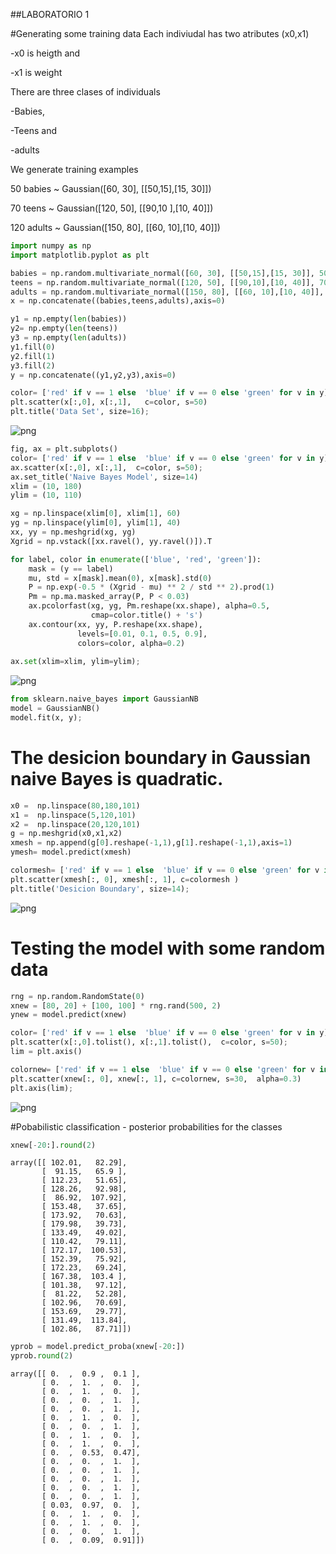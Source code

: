 
##LABORATORIO 1

#Generating some training data
Each indiviudal has two atributes (x0,x1)

-x0 is heigth and

-x1 is weight

There are three clases of individuals

-Babies,

-Teens and

-adults

We generate training examples

50 babies ~ Gaussian([60, 30], [[50,15],[15, 30]])

70 teens ~ Gaussian([120, 50], [[90,10 ],[10, 40]])

120 adults ~ Gaussian([150, 80], [[60, 10],[10, 40]])


```python
import numpy as np
import matplotlib.pyplot as plt

babies = np.random.multivariate_normal([60, 30], [[50,15],[15, 30]], 50)
teens = np.random.multivariate_normal([120, 50], [[90,10],[10, 40]], 70)
adults = np.random.multivariate_normal([150, 80], [[60, 10],[10, 40]], 120)
x = np.concatenate((babies,teens,adults),axis=0)

y1 = np.empty(len(babies))
y2= np.empty(len(teens))
y3 = np.empty(len(adults))
y1.fill(0)
y2.fill(1)
y3.fill(2)
y = np.concatenate((y1,y2,y3),axis=0)

color= ['red' if v == 1 else  'blue' if v == 0 else 'green' for v in y]
plt.scatter(x[:,0], x[:,1],   c=color, s=50)
plt.title('Data Set', size=16);
```


![png](output_2_0.png)



```python
fig, ax = plt.subplots()
color= ['red' if v == 1 else  'blue' if v == 0 else 'green' for v in y]
ax.scatter(x[:,0], x[:,1],  c=color, s=50);
ax.set_title('Naive Bayes Model', size=14)
xlim = (10, 180)
ylim = (10, 110)

xg = np.linspace(xlim[0], xlim[1], 60)
yg = np.linspace(ylim[0], ylim[1], 40)
xx, yy = np.meshgrid(xg, yg)
Xgrid = np.vstack([xx.ravel(), yy.ravel()]).T

for label, color in enumerate(['blue', 'red', 'green']):
    mask = (y == label)
    mu, std = x[mask].mean(0), x[mask].std(0)
    P = np.exp(-0.5 * (Xgrid - mu) ** 2 / std ** 2).prod(1)
    Pm = np.ma.masked_array(P, P < 0.03)
    ax.pcolorfast(xg, yg, Pm.reshape(xx.shape), alpha=0.5,
                  cmap=color.title() + 's')
    ax.contour(xx, yy, P.reshape(xx.shape),
               levels=[0.01, 0.1, 0.5, 0.9],
               colors=color, alpha=0.2)
    
ax.set(xlim=xlim, ylim=ylim);
```


![png](output_3_0.png)



```python
from sklearn.naive_bayes import GaussianNB
model = GaussianNB()
model.fit(x, y);
```

# The desicion boundary in Gaussian naive Bayes is quadratic.


```python
x0 =  np.linspace(80,180,101)
x1 =  np.linspace(5,120,101)
x2 =  np.linspace(20,120,101)
g = np.meshgrid(x0,x1,x2)
xmesh = np.append(g[0].reshape(-1,1),g[1].reshape(-1,1),axis=1)
ymesh= model.predict(xmesh)

colormesh= ['red' if v == 1 else  'blue' if v == 0 else 'green' for v in ymesh]
plt.scatter(xmesh[:, 0], xmesh[:, 1], c=colormesh )
plt.title('Desicion Boundary', size=14);
```


![png](output_6_0.png)


# Testing the model with some random data


```python
rng = np.random.RandomState(0)
xnew = [80, 20] + [100, 100] * rng.rand(500, 2) 
ynew = model.predict(xnew)
```


```python
color= ['red' if v == 1 else  'blue' if v == 0 else 'green' for v in y]
plt.scatter(x[:,0].tolist(), x[:,1].tolist(),  c=color, s=50);
lim = plt.axis()

colornew= ['red' if v == 1 else  'blue' if v == 0 else 'green' for v in ynew]
plt.scatter(xnew[:, 0], xnew[:, 1], c=colornew, s=30,  alpha=0.3)
plt.axis(lim);
```


![png](output_9_0.png)


#Pobabilistic classification - posterior probabilities for the classes


```python
xnew[-20:].round(2)
```




    array([[ 102.01,   82.29],
           [  91.15,   65.9 ],
           [ 112.23,   51.65],
           [ 128.26,   92.98],
           [  86.92,  107.92],
           [ 153.48,   37.65],
           [ 173.92,   70.63],
           [ 179.98,   39.73],
           [ 133.49,   49.02],
           [ 110.42,   79.11],
           [ 172.17,  100.53],
           [ 152.39,   75.92],
           [ 172.23,   69.24],
           [ 167.38,  103.4 ],
           [ 101.38,   97.12],
           [  81.22,   52.28],
           [ 102.96,   70.69],
           [ 153.69,   29.77],
           [ 131.49,  113.84],
           [ 102.86,   87.71]])




```python
yprob = model.predict_proba(xnew[-20:])
yprob.round(2)
```




    array([[ 0.  ,  0.9 ,  0.1 ],
           [ 0.  ,  1.  ,  0.  ],
           [ 0.  ,  1.  ,  0.  ],
           [ 0.  ,  0.  ,  1.  ],
           [ 0.  ,  0.  ,  1.  ],
           [ 0.  ,  1.  ,  0.  ],
           [ 0.  ,  0.  ,  1.  ],
           [ 0.  ,  1.  ,  0.  ],
           [ 0.  ,  1.  ,  0.  ],
           [ 0.  ,  0.53,  0.47],
           [ 0.  ,  0.  ,  1.  ],
           [ 0.  ,  0.  ,  1.  ],
           [ 0.  ,  0.  ,  1.  ],
           [ 0.  ,  0.  ,  1.  ],
           [ 0.  ,  0.  ,  1.  ],
           [ 0.03,  0.97,  0.  ],
           [ 0.  ,  1.  ,  0.  ],
           [ 0.  ,  1.  ,  0.  ],
           [ 0.  ,  0.  ,  1.  ],
           [ 0.  ,  0.09,  0.91]])


